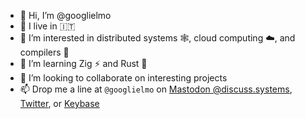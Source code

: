 - 👋 Hi, I’m @googlielmo
- 🏡 I live in 🇮🇹
- 👀 I’m interested in distributed systems 🕸️, cloud computing ☁️, and compilers 🐉
- 🌱 I’m learning Zig ⚡ and Rust 🦀
- 💞️ I’m looking to collaborate on interesting projects
- 📫 Drop me a line at `@googlielmo` on [Mastodon @discuss.systems](https://discuss.systems/@googlielmo), [Twitter](https://twitter.com/googlielmo), or [Keybase](https://keybase.io/googlielmo)

<!---
googlielmo/googlielmo is a ✨ special ✨ repository because its `README.md` (this file) appears on your GitHub profile.
You can click the Preview link to take a look at your changes.
--->
